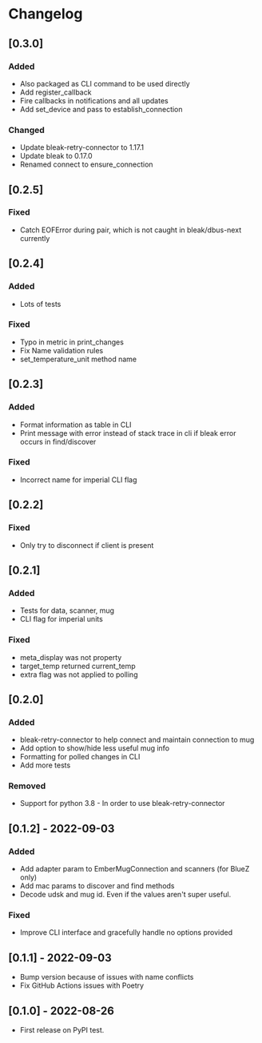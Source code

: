 # Changelog

## [0.3.0]

### Added
* Also packaged as CLI command to be used directly
* Add register_callback
* Fire callbacks in notifications and all updates
* Add set_device and pass to establish_connection

### Changed
* Update bleak-retry-connector to 1.17.1
* Update bleak to 0.17.0
* Renamed connect to ensure_connection

## [0.2.5]

### Fixed
* Catch EOFError during pair, which is not caught in bleak/dbus-next currently

## [0.2.4]

### Added
* Lots of tests

### Fixed
* Typo in metric in print_changes
* Fix Name validation rules
* set_temperature_unit method name

## [0.2.3]

### Added
* Format information as table in CLI
* Print message with error instead of stack trace in cli if bleak error occurs in find/discover

### Fixed
* Incorrect name for imperial CLI flag

## [0.2.2]

### Fixed
* Only try to disconnect if client is present

## [0.2.1]

### Added
* Tests for data, scanner, mug
* CLI flag for imperial units

### Fixed
* meta_display was not property
* target_temp returned current_temp
* extra flag was not applied to polling

## [0.2.0]

### Added
* bleak-retry-connector to help connect and maintain connection to mug
* Add option to show/hide less useful mug info
* Formatting for polled changes in CLI
* Add more tests

### Removed
* Support for python 3.8 - In order to use bleak-retry-connector

## [0.1.2] - 2022-09-03

### Added
* Add adapter param to EmberMugConnection and scanners (for BlueZ only)
* Add mac params to discover and find methods
* Decode udsk and mug id. Even if the values aren't super useful.

### Fixed
* Improve CLI interface and gracefully handle no options provided

## [0.1.1] - 2022-09-03

* Bump version because of issues with name conflicts
* Fix GitHub Actions issues with Poetry

## [0.1.0] - 2022-08-26

* First release on PyPI test.
